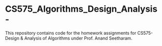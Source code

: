 # CS575_Algorithms_Design_Analysis-
This repository contains code for the homework assignments for CS575-Design &amp; Analysis of Algorithms under Prof. Anand Seetharam.
